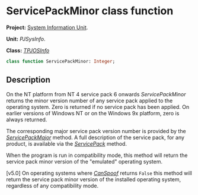 # ServicePackMinor class function #

**Project:** [System Information Unit](SystemInformationUnit.md).

**Unit:** _PJSysInfo_.

**Class:** _[TPJOSInfo](TPJOSInfo.md)_

```pascal
class function ServicePackMinor: Integer;
```

## Description ##

On the NT platform from NT 4 service pack 6 onwards _ServicePackMinor_ returns the minor version number of any service pack applied to the operating system. Zero is returned if no service pack has been applied. On earlier versions of Windows NT or on the Windows 9x platform, zero is always returned.

The corresponding major service pack version number is provided by the _[ServicePackMajor](TPJOSInfoServicePackMajor.md)_ method. A full description of the service pack, for any product, is available via the _[ServicePack](TPJOSInfoServicePack.md)_ method.

When the program is run in compatibility mode, this method will return the service pack minor version of the "emulated" operating system.

[v5.0] On operating systems where _[CanSpoof](TPJOSInfoCanSpoof.md)_ returns `False` this method will return the service pack minor version of the installed operating system, regardless of any compatibility mode.